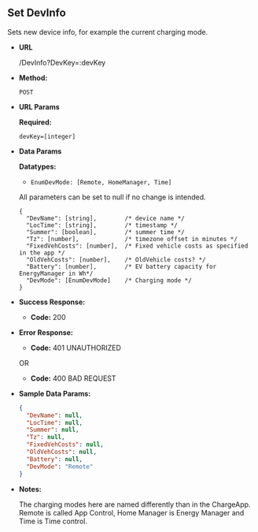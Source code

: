 **Set DevInfo**
----

Sets new device info, for example the current charging mode.

* **URL**

  /DevInfo?DevKey=:devKey

* **Method:**
  
  `POST`
  
*  **URL Params**

   **Required:**
 
   `devKey=[integer]`

* **Data Params** <br />

  **Datatypes:**
    * `EnumDevMode: [Remote, HomeManager, Time]`<br />

  All parameters can be set to null if no change is intended.
    
  ```
  {
    "DevName": [string],        /* device name */
    "LocTime": [string],        /* timestamp */
    "Summer": [boolean],        /* summer time */
    "Tz": [number],             /* timezone offset in minutes */
    "FixedVehCosts": [number],  /* Fixed vehicle costs as specified in the app */
    "OldVehCosts": [number],    /* OldVehicle costs? */
    "Battery": [number],        /* EV battery capacity for EnergyManager in Wh*/
    "DevMode": [EnumDevMode]    /* Charging mode */
  }
  ```

* **Success Response:**
  
  * **Code:** 200
 
* **Error Response:**

  * **Code:** 401 UNAUTHORIZED

  OR

  * **Code:** 400 BAD REQUEST

* **Sample Data Params:**

  ```json
  {
    "DevName": null,
    "LocTime": null,
    "Summer": null,
    "Tz": null,
    "FixedVehCosts": null,
    "OldVehCosts": null,
    "Battery": null,
    "DevMode": "Remote"
  }
  ```

* **Notes:**

    The charging modes here are named differently than in the ChargeApp.
    Remote is called App Control, Home Manager is Energy Manager and Time is Time control.

